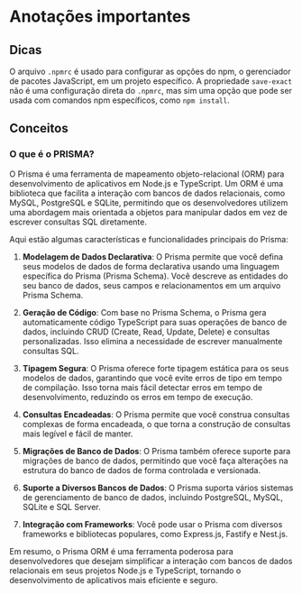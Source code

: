 # Anotações importantes

## Dicas

O arquivo `.npmrc` é usado para configurar as opções do npm, o gerenciador de pacotes JavaScript, em um projeto específico. A propriedade `save-exact` não é uma configuração direta do `.npmrc`, mas sim uma opção que pode ser usada com comandos npm específicos, como `npm install`.

## Conceitos

### O que é o PRISMA?

O Prisma é uma ferramenta de mapeamento objeto-relacional (ORM) para desenvolvimento de aplicativos em Node.js e TypeScript. Um ORM é uma biblioteca que facilita a interação com bancos de dados relacionais, como MySQL, PostgreSQL e SQLite, permitindo que os desenvolvedores utilizem uma abordagem mais orientada a objetos para manipular dados em vez de escrever consultas SQL diretamente.

Aqui estão algumas características e funcionalidades principais do Prisma:

1. **Modelagem de Dados Declarativa**: O Prisma permite que você defina seus modelos de dados de forma declarativa usando uma linguagem específica do Prisma (Prisma Schema). Você descreve as entidades do seu banco de dados, seus campos e relacionamentos em um arquivo Prisma Schema.

2. **Geração de Código**: Com base no Prisma Schema, o Prisma gera automaticamente código TypeScript para suas operações de banco de dados, incluindo CRUD (Create, Read, Update, Delete) e consultas personalizadas. Isso elimina a necessidade de escrever manualmente consultas SQL.

3. **Tipagem Segura**: O Prisma oferece forte tipagem estática para os seus modelos de dados, garantindo que você evite erros de tipo em tempo de compilação. Isso torna mais fácil detectar erros em tempo de desenvolvimento, reduzindo os erros em tempo de execução.

4. **Consultas Encadeadas**: O Prisma permite que você construa consultas complexas de forma encadeada, o que torna a construção de consultas mais legível e fácil de manter.

5. **Migrações de Banco de Dados**: O Prisma também oferece suporte para migrações de banco de dados, permitindo que você faça alterações na estrutura do banco de dados de forma controlada e versionada.

6. **Suporte a Diversos Bancos de Dados**: O Prisma suporta vários sistemas de gerenciamento de banco de dados, incluindo PostgreSQL, MySQL, SQLite e SQL Server.

7. **Integração com Frameworks**: Você pode usar o Prisma com diversos frameworks e bibliotecas populares, como Express.js, Fastify e Nest.js.

Em resumo, o Prisma ORM é uma ferramenta poderosa para desenvolvedores que desejam simplificar a interação com bancos de dados relacionais em seus projetos Node.js e TypeScript, tornando o desenvolvimento de aplicativos mais eficiente e seguro.
